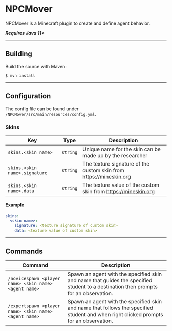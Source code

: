 # NPCMover

NPCMover is a Minecraft plugin to create and define agent behavior. 

_**Requires Java 11+**_

---

## Building
Build the source with Maven:
```
$ mvn install
```

---

## Configuration
The config file can be found under `/NPCMover/src/main/resources/config.yml`.

### Skins
| Key | Type | Description |
|---|---|---|
|`skins.<skin name>`|`string`|Unique name for the skin can be made up by the researcher|
|`skins.<skin name>.signature`|`string`|The texture signature of the custom skin from https://mineskin.org|
|`skins.<skin name>.data`|`string`|The texture value of the custom skin from https://mineskin.org|


#### Example
```yaml
skins:
  <skin name>:
    signature: <texture signature of custom skin>
    data: <texture value of custom skin>
```

---

## Commands
| Command                                                                                | Description                                                                                                                          |
|----------------------------------------------------------------------------------------|--------------------------------------------------------------------------------------------------------------------------------------|
| `/novicespawn <player name> <skin name> <agent name>`                                  | Spawn an agent with the specified skin and name that guides the specified student to a destination then prompts for an observation.  |
| `/expertspawn <player name> <skin name> <agent name>`                                  | Spawn an agent with the specified skin and name that follows the specified student and when right clicked prompts for an observation.|
